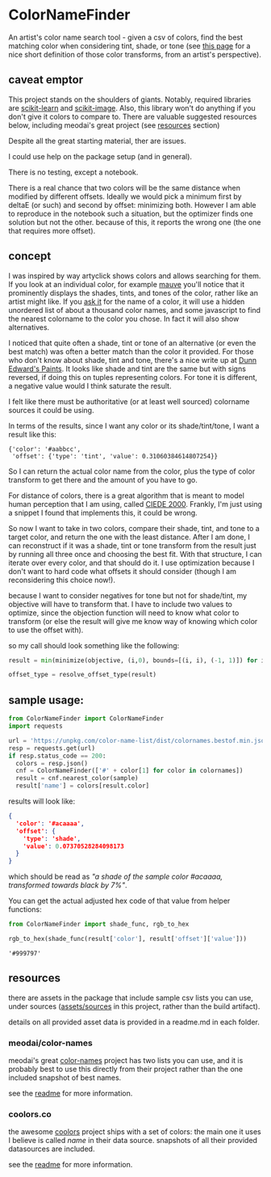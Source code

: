 # ColorNameFinder

An artist's color name search tool - given a csv of colors, find the best matching color when considering tint, shade, or tone (see [this page](https://www.dunnedwards.com/pros/blog/color-terminology-hues-tints-shades-and-tones/) for a nice short definition of those color transforms, from an artist's perspective).

## caveat emptor
This project stands on the shoulders of giants. Notably, required libraries are [scikit-learn](https://scikit-learn.org) and [scikit-image](https://scikit-image.org/). Also, this library won't do anything if you don't give it colors to compare to. There are valuable suggested resources below, including meodai's great project (see [resources](#resources) section) 

Despite all the great starting material, ther are issues.

I could use help on the package setup (and in general).

There is no testing, except a notebook.

There is a real chance that two colors will be the same distance when modified by different offsets. Ideally we would pick a minimum first by deltaE (or such) and second by offset: minimizing both. However I am able to reproduce in the notebook such a situation, but the optimizer finds one solution but not the other. because of this, it reports the wrong one (the one that requires more offset).

## concept
I was inspired by way artyclick shows colors and allows searching for them. If you look at an individual color, for example [mauve](https://colors.artyclick.com/color-names-dictionary/color-names/mauve-color) you'll notice that it prominently displays the shades, tints, and tones of the color, rather like an artist might like. If you [ask it](https://colors.artyclick.com/color-name-finder/) for the name of a color, it will use a hidden unordered list of about a thousand color names, and some javascript to find the nearest colorname to the color you chose. In fact it will also show alternatives.

I noticed that quite often a shade, tint or tone of an alternative (or even the best match) was often a better match than the color it provided. For those who don't know about shade, tint and tone, there's a nice write up at [Dunn Edward's Paints](https://www.dunnedwards.com/pros/blog/color-terminology-hues-tints-shades-and-tones/). It looks like shade and tint are the same but with signs reversed, if doing this on tuples representing colors. For tone it is different, a negative value would I think saturate the result.

I felt like there must be authoritative (or at least well sourced) colorname sources it could be using.

In terms of the results, since I want any color or its shade/tint/tone, I want a result like this:
```
{'color': '#aabbcc',
 'offset': {'type': 'tint', 'value': 0.31060384614807254}}
```
So I can return the actual color name from the color, plus the type of color transform to get there and the amount of you have to go.

For distance of colors, there is a great algorithm that is meant to model human perception that I am using, called [CIEDE 2000](https://hajim.rochester.edu/ece/sites/gsharma/papers/CIEDE2000CRNAFeb05.pdf). Frankly, I'm just using a snippet I found that implements this, it could be wrong.

So now I want to take in two colors, compare their shade, tint, and tone to a target color, and return the one with the least distance. After I am done, I can reconstruct if it was a shade, tint or tone transform from the result just by running all three once and choosing the best fit. With that structure, I can iterate over every color, and that should do it. I use optimization because I don't want to hard code what offsets it should consider (though I am reconsidering this choice now!).

because I want to consider negatives for tone but not for shade/tint, my objective will have to transform that. I have to include two values to optimize, since the objection function will need to know what color to transform (or else the result will give me know way of knowing which color to use the offset with).

so my call should look something like the following:
```py
result = min(minimize(objective, (i,0), bounds=[(i, i), (-1, 1)]) for i in range(len(colors)))

offset_type = resolve_offset_type(result)
```

## sample usage:

```py
from ColorNameFinder import ColorNameFinder
import requests

url = 'https://unpkg.com/color-name-list/dist/colornames.bestof.min.json'
resp = requests.get(url)
if resp.status_code == 200:
  colors = resp.json()
  cnf = ColorNameFinder(['#' + color[1] for color in colornames])
  result = cnf.nearest_color(sample)
  result['name'] = colors[result.color] 
```

results will look like:
```json
{
  'color': '#acaaaa', 
  'offset': {
    'type': 'shade', 
    'value': 0.07370528284098173
  }
}
```
which should be read as _"a shade of the sample color #acaaaa, transformed towards black by 7%"_.

You can get the actual adjusted hex code of that value from helper functions:
```py
from ColorNameFinder import shade_func, rgb_to_hex

rgb_to_hex(shade_func(result['color'], result['offset']['value']))
```
```
'#999797'
```

## resources

there are assets in the package that include sample csv lists you can use, under sources ([assets/sources](assets/sources) in this project, rather than the build artifact).

details on all provided asset data is provided in a readme.md in each folder.

### meodai/color-names

meodai's great [color-names](https://github.com/meodai/color-names) project has two lists you can use, and it is probably best to use this directly from their project rather than the one included snapshot of best names.

see the [readme](assets/sources/meodai/readme.md) for more information.

### coolors.co

the awesome [coolors](https://coolors.co) project ships with a set of colors: the main one it uses I believe is called _name_ in their data source. snapshots of all their provided datasources are included. 

see the [readme](assets/sources/coolors/readme.md) for more information.
